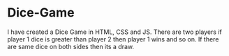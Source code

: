 # Dice-Game
I have created a Dice Game in HTML, CSS and JS. There are two players if player 1 dice is greater than player 2 then player 1 wins and so on. If there are same dice on both sides then its a draw.
